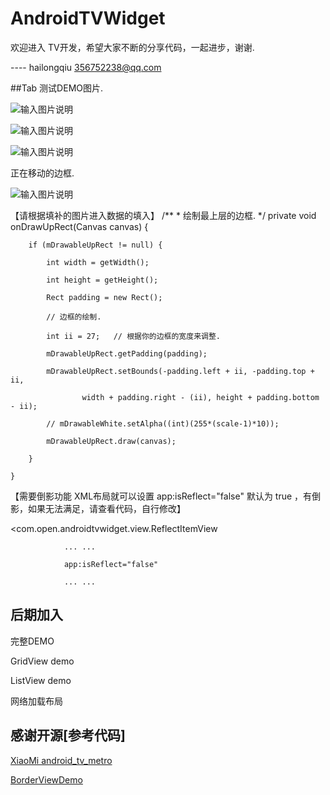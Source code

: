 # AndroidTVWidget

 欢迎进入 TV开发，希望大家不断的分享代码，一起进步，谢谢.
 
 ---- hailongqiu 356752238@qq.com

##Tab 测试DEMO图片.

![输入图片说明](http://git.oschina.net/uploads/images/2015/0905/050539_109ee7a3_111902.png "test1")

![输入图片说明](http://git.oschina.net/uploads/images/2015/0905/050611_b341a277_111902.png "test2")

![输入图片说明](http://git.oschina.net/uploads/images/2015/0905/163056_5d6b6a7a_111902.png "test123")

正在移动的边框.

![输入图片说明](http://git.oschina.net/uploads/images/2015/0905/163423_be647737_111902.png "在这里输入图片标题")

【请根据填补的图片进入数据的填入】
	/**
	 * 绘制最上层的边框.
	 */
	private void onDrawUpRect(Canvas canvas) {

		if (mDrawableUpRect != null) {

			int width = getWidth();

			int height = getHeight();

			Rect padding = new Rect();

			// 边框的绘制.

			int ii = 27;   // 根据你的边框的宽度来调整.

			mDrawableUpRect.getPadding(padding);

			mDrawableUpRect.setBounds(-padding.left + ii, -padding.top + ii,

					width + padding.right - (ii), height + padding.bottom  - ii);

			// mDrawableWhite.setAlpha((int)(255*(scale-1)*10));

			mDrawableUpRect.draw(canvas);

		}

	}

【需要倒影功能 XML布局就可以设置 app:isReflect="false" 默认为 true ，有倒影，如果无法满足，请查看代码，自行修改】

 <com.open.androidtvwidget.view.ReflectItemView

                ... ...

                app:isReflect="false"

                ... ...



## 后期加入
   
   完整DEMO
   
   GridView demo
   
   ListView demo
   
   网络加载布局
   
## 感谢开源[参考代码]
<p>
<a href="https://github.com/XiaoMi/android_tv_metro">XiaoMi android_tv_metro </a>
</p>
<p>
<a href="https://github.com/lf8289/BorderViewDemo">BorderViewDemo</a>
</p>